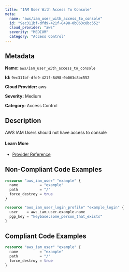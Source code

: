 ```yaml
---
title: "IAM User With Access To Console"
meta:
  name: "aws/iam_user_with_access_to_console"
  id: "9ec311bf-dfd9-421f-8498-0b063c8bc552"
  cloud_provider: "aws"
  severity: "MEDIUM"
  category: "Access Control"
---
```


## Metadata
**Name:** `aws/iam_user_with_access_to_console`

**Id:** `9ec311bf-dfd9-421f-8498-0b063c8bc552`

**Cloud Provider:** aws

**Severity:** Medium

**Category:** Access Control

## Description
AWS IAM Users should not have access to console

#### Learn More

 - [Provider Reference](https://registry.terraform.io/providers/hashicorp/aws/latest/docs/resources/iam_user_login_profile)

## Non-Compliant Code Examples
```terraform
resource "aws_iam_user" "example" {
  name          = "example"
  path          = "/"
  force_destroy = true
}

resource "aws_iam_user_login_profile" "example_login" {
  user    = aws_iam_user.example.name
  pgp_key = "keybase:some_person_that_exists"
}

```

## Compliant Code Examples
```terraform
resource "aws_iam_user" "example" {
  name          = "example"
  path          = "/"
  force_destroy = true
}

```